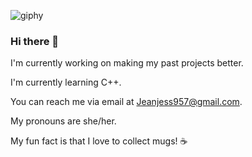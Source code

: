 ![giphy](https://github.com/Jessjean17/Jessjean17/assets/140281920/61af4e5e-85a4-45bb-8081-d7ca79a11cea)
### Hi there 👋

I'm currently working on making my past projects better.

I'm currently learning C++.

You can reach me via email at Jeanjess957@gmail.com.

My pronouns are she/her.

My fun fact is that I love to collect mugs! ☕


